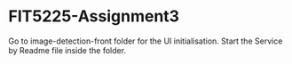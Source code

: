 
# FIT5225-Assignment3
Go to image-detection-front folder for the UI initialisation. Start the Service by Readme file inside the folder. 

